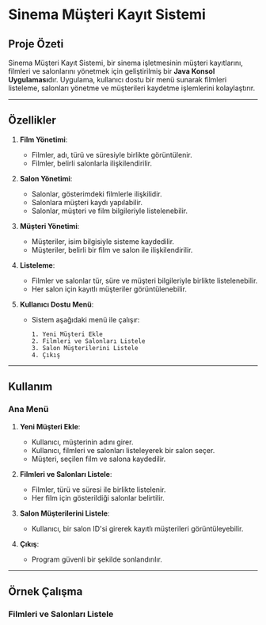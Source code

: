 # Sinema Müşteri Kayıt Sistemi

## Proje Özeti
Sinema Müşteri Kayıt Sistemi, bir sinema işletmesinin müşteri kayıtlarını, filmleri ve salonlarını yönetmek için geliştirilmiş bir **Java Konsol Uygulaması**dır. Uygulama, kullanıcı dostu bir menü sunarak filmleri listeleme, salonları yönetme ve müşterileri kaydetme işlemlerini kolaylaştırır.

---

## Özellikler
1. **Film Yönetimi**:
   - Filmler, adı, türü ve süresiyle birlikte görüntülenir.
   - Filmler, belirli salonlarla ilişkilendirilir.

2. **Salon Yönetimi**:
   - Salonlar, gösterimdeki filmlerle ilişkilidir.
   - Salonlara müşteri kaydı yapılabilir.
   - Salonlar, müşteri ve film bilgileriyle listelenebilir.

3. **Müşteri Yönetimi**:
   - Müşteriler, isim bilgisiyle sisteme kaydedilir.
   - Müşteriler, belirli bir film ve salon ile ilişkilendirilir.

4. **Listeleme**:
   - Filmler ve salonlar tür, süre ve müşteri bilgileriyle birlikte listelenebilir.
   - Her salon için kayıtlı müşteriler görüntülenebilir.

5. **Kullanıcı Dostu Menü**:
   - Sistem aşağıdaki menü ile çalışır:
     ```
     1. Yeni Müşteri Ekle
     2. Filmleri ve Salonları Listele
     3. Salon Müşterilerini Listele
     4. Çıkış
     ```

---

## Kullanım
### Ana Menü
1. **Yeni Müşteri Ekle**:
   - Kullanıcı, müşterinin adını girer.
   - Kullanıcı, filmleri ve salonları listeleyerek bir salon seçer.
   - Müşteri, seçilen film ve salona kaydedilir.

2. **Filmleri ve Salonları Listele**:
   - Filmler, türü ve süresi ile birlikte listelenir.
   - Her film için gösterildiği salonlar belirtilir.

3. **Salon Müşterilerini Listele**:
   - Kullanıcı, bir salon ID'si girerek kayıtlı müşterileri görüntüleyebilir.

4. **Çıkış**:
   - Program güvenli bir şekilde sonlandırılır.

---

## Örnek Çalışma
### Filmleri ve Salonları Listele

